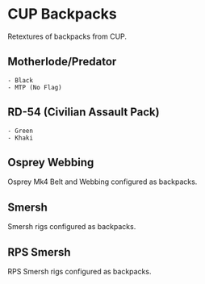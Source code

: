 # CUP Backpacks
Retextures of backpacks from CUP.

## Motherlode/Predator
	- Black
	- MTP (No Flag)

## RD-54 (Civilian Assault Pack)
	- Green
	- Khaki

## Osprey Webbing
Osprey Mk4 Belt and Webbing configured as backpacks.

## Smersh
Smersh rigs configured as backpacks.

## RPS Smersh
RPS Smersh rigs configured as backpacks.